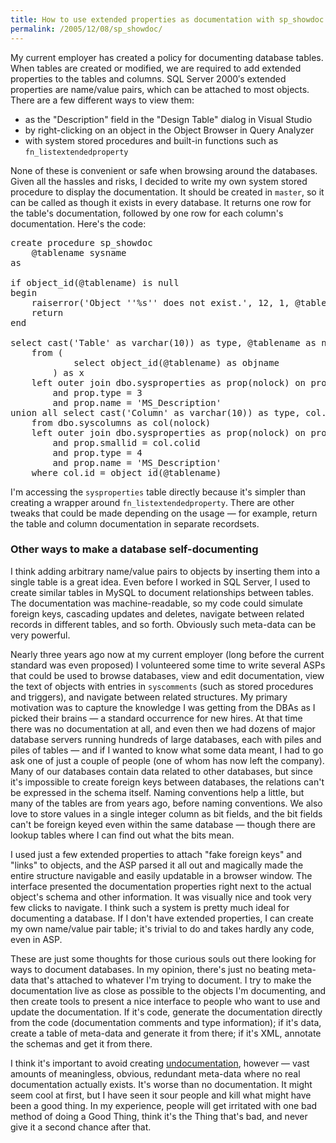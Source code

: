 ```yaml
---
title: How to use extended properties as documentation with sp_showdoc
permalink: /2005/12/08/sp_showdoc/
---
```

My current employer has created a policy for documenting database tables. When tables are created or modified, we are required to add extended properties to the tables and columns. SQL Server 2000&#8242;s extended properties are name/value pairs, which can be attached to most objects. There are a few different ways to view them:

*   as the "Description" field in the "Design Table" dialog in Visual Studio
*   by right-clicking on an object in the Object Browser in Query Analyzer
*   with system stored procedures and built-in functions such as `fn_listextendedproperty`

None of these is convenient or safe when browsing around the databases. Given all the hassles and risks, I decided to write my own system stored procedure to display the documentation. It should be created in `master`, so it can be called as though it exists in every database. It returns one row for the table's documentation, followed by one row for each column's documentation. Here's the code:

<pre>create procedure sp_showdoc
    @tablename sysname
as

if object_id(@tablename) is null
begin
    raiserror('Object ''%s'' does not exist.', 12, 1, @tablename)
    return
end

select cast('Table' as varchar(10)) as type, @tablename as name, prop.value as 'documentation'
    from (
            select object_id(@tablename) as objname
        ) as x
    left outer join dbo.sysproperties as prop(nolock) on prop.id = x.objname
		and prop.type = 3
		and prop.name = 'MS_Description'
union all select cast('Column' as varchar(10)) as type, col.name, prop.value
    from dbo.syscolumns as col(nolock)
    left outer join dbo.sysproperties as prop(nolock) on prop.id = col.id
        and prop.smallid = col.colid
        and prop.type = 4
        and prop.name = 'MS_Description'
    where col.id = object_id(@tablename)</pre>

I'm accessing the `sysproperties` table directly because it's simpler than creating a wrapper around `fn_listextendedproperty`. There are other tweaks that could be made depending on the usage &#8212; for example, return the table and column documentation in separate recordsets.

### Other ways to make a database self-documenting

I think adding arbitrary name/value pairs to objects by inserting them into a single table is a great idea. Even before I worked in SQL Server, I used to create similar tables in MySQL to document relationships between tables. The documentation was machine-readable, so my code could simulate foreign keys, cascading updates and deletes, navigate between related records in different tables, and so forth. Obviously such meta-data can be very powerful.

Nearly three years ago now at my current employer (long before the current standard was even proposed) I volunteered some time to write several ASPs that could be used to browse databases, view and edit documentation, view the text of objects with entries in `syscomments` (such as stored procedures and triggers), and navigate between related structures. My primary motivation was to capture the knowledge I was getting from the DBAs as I picked their brains &#8212; a standard occurrence for new hires. At that time there was no documentation at all, and even then we had dozens of major database servers running hundreds of large databases, each with piles and piles of tables &#8212; and if I wanted to know what some data meant, I had to go ask one of just a couple of people (one of whom has now left the company). Many of our databases contain data related to other databases, but since it's impossible to create foreign keys between databases, the relations can't be expressed in the schema itself. Naming conventions help a little, but many of the tables are from years ago, before naming conventions. We also love to store values in a single integer column as bit fields, and the bit fields can't be foreign keyed even within the same database &#8212; though there are lookup tables where I can find out what the bits mean.

I used just a few extended properties to attach "fake foreign keys" and "links" to objects, and the ASP parsed it all out and magically made the entire structure navigable and easily updatable in a browser window. The interface presented the documentation properties right next to the actual object's schema and other information. It was visually nice and took very few clicks to navigate. I think such a system is pretty much ideal for documenting a database. If I don't have extended properties, I can create my own name/value pair table; it's trivial to do and takes hardly any code, even in ASP.

These are just some thoughts for those curious souls out there looking for ways to document databases. In my opinion, there's just no beating meta-data that's attached to whatever I'm trying to document. I try to make the documentation live as close as possible to the objects I'm documenting, and then create tools to present a nice interface to people who want to use and update the documentation. If it's code, generate the documentation directly from the code (documentation comments and type information); if it's data, create a table of meta-data and generate it from there; if it's XML, annotate the schemas and get it from there.

I think it's important to avoid creating [undocumentation][1], however &#8212; vast amounts of meaningless, obvious, redundant meta-data where no real documentation actually exists. It's worse than no documentation. It might seem cool at first, but I have seen it sour people and kill what might have been a good thing. In my experience, people will get irritated with one bad method of doing a Good Thing, think it's the Thing that's bad, and never give it a second chance after that.

 [1]: http://swigartconsulting.blogs.com/tech_blender/2005/07/the_undocumente.html
